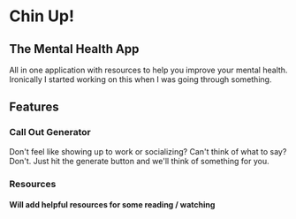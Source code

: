 # Chin Up!

## The Mental Health App

All in one application with resources to help you improve your mental health.
Ironically I started working on this when I was going through something.

## Features

### Call Out Generator

Don't feel like showing up to work or socializing?
Can't think of what to say?
Don't. Just hit the generate button and we'll think of something for you.

### Resources

#### Will add helpful resources for some reading / watching
